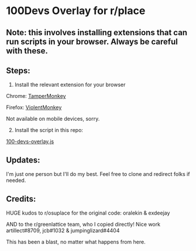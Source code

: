# 100Devs Overlay for r/place

## Note: this involves installing extensions that can run scripts in your browser. Always be careful with these.

## Steps:

1. Install the relevant extension for your browser

Chrome: [TamperMonkey](https://chrome.google.com/webstore/detail/tampermonkey/dhdgffkkebhmkfjojejmpbldmpobfkfo?hl=en)

Firefox: [ViolentMonkey](https://addons.mozilla.org/en-US/firefox/addon/violentmonkey/)

Not available on mobile devices, sorry.

2. Install the script in this repo:

[100-devs-overlay.js](https://raw.githubusercontent.com/Necroni/100devs-place/main/100-devs-overlay.js)

## Updates:

I'm just one person but I'll do my best. Feel free to clone and redirect folks if needed.

## Credits:

HUGE kudos to r/osuplace for the original code: oralekin & exdeejay

AND to the r/greenlattice team, who I copied directly! Nice work artillect#8709, jcb#1032 & jumpinglizard#4404

This has been a blast, no matter what happens from here.
